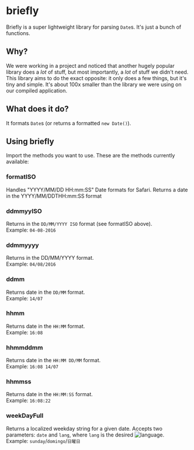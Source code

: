 # briefly  
Briefly is a super lightweight library for parsing `Date`s. It's just a bunch of functions.  
  
  
## Why?  
We were working in a project and noticed that another hugely popular library does a *lot* of stuff, but most importantly, a *lot* of stuff we didn't need. This library aims to do the exact opposite: it only does a few things, but it's tiny and simple. It's about 100x smaller than the library we were using on our compiled application.  
  

## What does it do?  
It formats `Date`s (or returns a formatted `new Date()`).  
  

## Using briefly  
Import the methods you want to use. These are the methods currently available:  
  
### formatISO  
Handles "YYYY/MM/DD HH:mm:SS" Date formats for Safari. 	Returns a date in the YYYY/MM/DDTHH:mm:SS format  
  
### ddmmyyISO  
Returns in the  `DD/MM/YYYY ISO` format (see formatISO above).   
Example: `04-08-2016`  
  
### ddmmyyyy  
Returns in the  DD/MM/YYYY  format.   
Example: `04/08/2016`  
  
### ddmm  
Returns date in the `DD/MM` format.  
Example: `14/07`  	  
  
### hhmm  
Returns date in the `HH:MM` format.  
Example: `16:08`  
  
### hhmmddmm  
Returns date in the `HH:MM DD/MM` format.  
Example: `16:08 14/07`	  
  
### hhmmss  
Returns date in the `HH:MM:SS` format.  
Example: `16:08:22`  
  
### weekDayFull  
Returns a localized weekday string for a given date. Accepts two parameters: `date` and `lang`, where `lang` is the desired ![language](https://github.com/pgsil/briefly/tree/master/src/langs).  
Example: `sunday`/`domingo`/`日曜日`  
